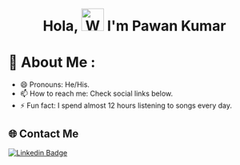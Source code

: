 <h1 align="center"> Hola, <img src="https://raw.githubusercontent.com/nixin72/nixin72/master/wave.gif" 
         alt="Waving hand animated gif"
         height="45"
         width="45" /> I'm Pawan Kumar</h1>

# 💫 About Me :
- 😄 Pronouns: He/His.
- 📫 How to reach me: Check social links below.
- ⚡ Fun fact: I spend almost 12 hours listening to songs every day.

## 🌐 Contact Me
[![Linkedin Badge](https://img.shields.io/badge/LinkedIn-0077B5?style=for-the-badge&logo=Linkedin&logoColor=white&link=https://www.linkedin.com/in/arian-shaikh-3b679b240/)](https://www.linkedin.com/in/priyadarsi-halder-786a8a237/)   
